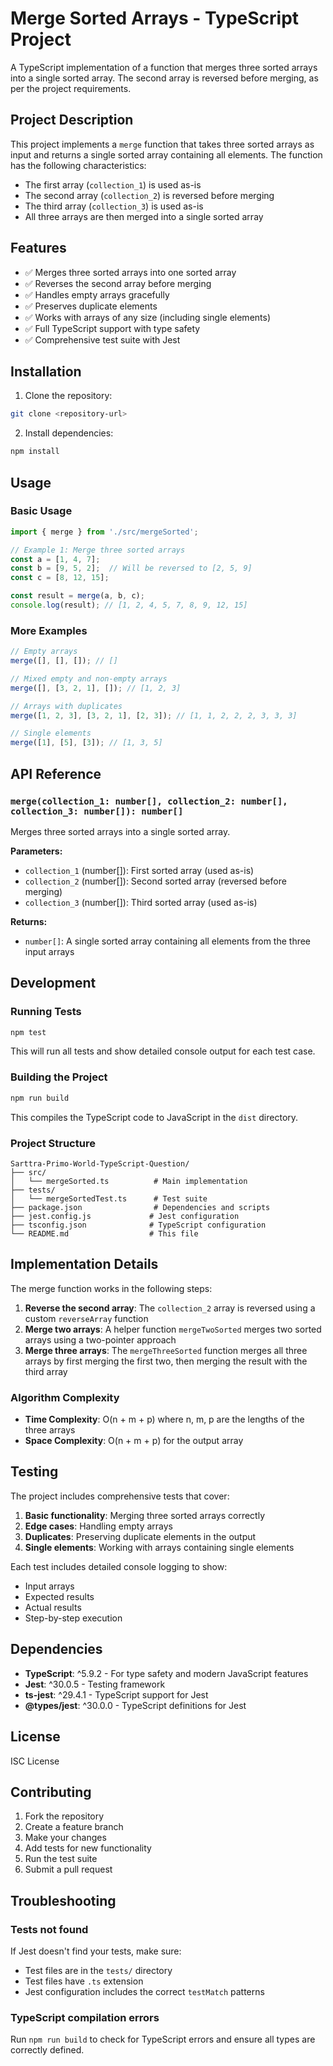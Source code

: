 # Merge Sorted Arrays - TypeScript Project

A TypeScript implementation of a function that merges three sorted arrays into a single sorted array. The second array is reversed before merging, as per the project requirements.

## Project Description

This project implements a `merge` function that takes three sorted arrays as input and returns a single sorted array containing all elements. The function has the following characteristics:

- The first array (`collection_1`) is used as-is
- The second array (`collection_2`) is reversed before merging
- The third array (`collection_3`) is used as-is
- All three arrays are then merged into a single sorted array

## Features

- ✅ Merges three sorted arrays into one sorted array
- ✅ Reverses the second array before merging
- ✅ Handles empty arrays gracefully
- ✅ Preserves duplicate elements
- ✅ Works with arrays of any size (including single elements)
- ✅ Full TypeScript support with type safety
- ✅ Comprehensive test suite with Jest

## Installation

1. Clone the repository:
```bash
git clone <repository-url>
```

2. Install dependencies:
```bash
npm install
```

## Usage

### Basic Usage

```typescript
import { merge } from './src/mergeSorted';

// Example 1: Merge three sorted arrays
const a = [1, 4, 7];
const b = [9, 5, 2];  // Will be reversed to [2, 5, 9]
const c = [8, 12, 15];

const result = merge(a, b, c);
console.log(result); // [1, 2, 4, 5, 7, 8, 9, 12, 15]
```

### More Examples

```typescript
// Empty arrays
merge([], [], []); // []

// Mixed empty and non-empty arrays
merge([], [3, 2, 1], []); // [1, 2, 3]

// Arrays with duplicates
merge([1, 2, 3], [3, 2, 1], [2, 3]); // [1, 1, 2, 2, 2, 3, 3, 3]

// Single elements
merge([1], [5], [3]); // [1, 3, 5]
```

## API Reference

### `merge(collection_1: number[], collection_2: number[], collection_3: number[]): number[]`

Merges three sorted arrays into a single sorted array.

**Parameters:**
- `collection_1` (number[]): First sorted array (used as-is)
- `collection_2` (number[]): Second sorted array (reversed before merging)
- `collection_3` (number[]): Third sorted array (used as-is)

**Returns:**
- `number[]`: A single sorted array containing all elements from the three input arrays

## Development

### Running Tests

```bash
npm test
```

This will run all tests and show detailed console output for each test case.

### Building the Project

```bash
npm run build
```

This compiles the TypeScript code to JavaScript in the `dist` directory.

### Project Structure

```
Sarttra-Primo-World-TypeScript-Question/
├── src/
│   └── mergeSorted.ts          # Main implementation
├── tests/
│   └── mergeSortedTest.ts      # Test suite
├── package.json                # Dependencies and scripts
├── jest.config.js             # Jest configuration
├── tsconfig.json              # TypeScript configuration
└── README.md                  # This file
```

## Implementation Details

The merge function works in the following steps:

1. **Reverse the second array**: The `collection_2` array is reversed using a custom `reverseArray` function
2. **Merge two arrays**: A helper function `mergeTwoSorted` merges two sorted arrays using a two-pointer approach
3. **Merge three arrays**: The `mergeThreeSorted` function merges all three arrays by first merging the first two, then merging the result with the third array

### Algorithm Complexity

- **Time Complexity**: O(n + m + p) where n, m, p are the lengths of the three arrays
- **Space Complexity**: O(n + m + p) for the output array

## Testing

The project includes comprehensive tests that cover:

1. **Basic functionality**: Merging three sorted arrays correctly
2. **Edge cases**: Handling empty arrays
3. **Duplicates**: Preserving duplicate elements in the output
4. **Single elements**: Working with arrays containing single elements

Each test includes detailed console logging to show:
- Input arrays
- Expected results
- Actual results
- Step-by-step execution

## Dependencies

- **TypeScript**: ^5.9.2 - For type safety and modern JavaScript features
- **Jest**: ^30.0.5 - Testing framework
- **ts-jest**: ^29.4.1 - TypeScript support for Jest
- **@types/jest**: ^30.0.0 - TypeScript definitions for Jest

## License

ISC License

## Contributing

1. Fork the repository
2. Create a feature branch
3. Make your changes
4. Add tests for new functionality
5. Run the test suite
6. Submit a pull request

## Troubleshooting

### Tests not found
If Jest doesn't find your tests, make sure:
- Test files are in the `tests/` directory
- Test files have `.ts` extension
- Jest configuration includes the correct `testMatch` patterns

### TypeScript compilation errors
Run `npm run build` to check for TypeScript errors and ensure all types are correctly defined. 
